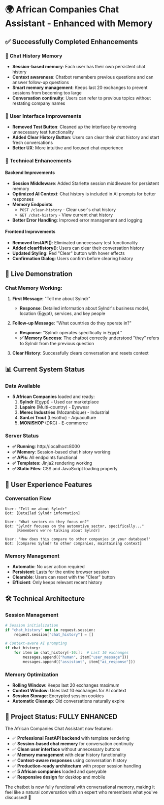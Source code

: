 # 🌍 African Companies Chat Assistant - Enhanced with Memory

## ✅ **Successfully Completed Enhancements**

### 🧠 **Chat History Memory**
- **Session-based memory**: Each user has their own persistent chat history
- **Context awareness**: Chatbot remembers previous questions and can answer follow-up questions
- **Smart memory management**: Keeps last 20 exchanges to prevent sessions from becoming too large
- **Conversation continuity**: Users can refer to previous topics without restating company names

### 🎯 **User Interface Improvements**
- **Removed Test Button**: Cleaned up the interface by removing unnecessary test functionality
- **Added Clear History Button**: Users can clear their chat history and start fresh conversations
- **Better UX**: More intuitive and focused chat experience

### 🔧 **Technical Enhancements**

#### **Backend Improvements**
- **Session Middleware**: Added Starlette session middleware for persistent memory
- **Optimized AI Context**: Chat history is included in AI prompts for better responses
- **Memory Endpoints**: 
  - `POST /clear-history` - Clear user's chat history
  - `GET /chat-history` - View current chat history
- **Better Error Handling**: Improved error management and logging

#### **Frontend Improvements**
- **Removed testAPI()**: Eliminated unnecessary test functionality
- **Added clearHistory()**: Users can clear their conversation history
- **Updated Styling**: Red "Clear" button with hover effects
- **Confirmation Dialog**: Users confirm before clearing history

## 🚀 **Live Demonstration**

### **Chat Memory Working:**
1. **First Message**: "Tell me about Sylndr"
   - **Response**: Detailed information about Sylndr's business model, location (Egypt), services, and key people

2. **Follow-up Message**: "What countries do they operate in?"
   - **Response**: "Sylndr operates specifically in Egypt."
   - **✅ Memory Success**: The chatbot correctly understood "they" refers to Sylndr from the previous question

3. **Clear History**: Successfully clears conversation and resets context

## 📊 **Current System Status**

### **Data Available**
- **5 African Companies** loaded and ready:
  1. **Sylndr** (Egypt) - Used car marketplace
  2. **Lapaire** (Multi-country) - Eyewear
  3. **Merec Industries** (Mozambique) - Industrial
  4. **SanLei Trout** (Lesotho) - Aquaculture
  5. **MONISHOP** (DRC) - E-commerce

### **Server Status**
- **✅ Running**: http://localhost:8000
- **✅ Memory**: Session-based chat history working
- **✅ APIs**: All endpoints functional
- **✅ Templates**: Jinja2 rendering working
- **✅ Static Files**: CSS and JavaScript loading properly

## 💬 **User Experience Features**

### **Conversation Flow**
```
User: "Tell me about Sylndr"
Bot: [Detailed Sylndr information]

User: "What sectors do they focus on?"
Bot: "Sylndr focuses on the automotive sector, specifically..." 
     [Remembers we're talking about Sylndr]

User: "How does this compare to other companies in your database?"
Bot: [Compares Sylndr to other companies, maintaining context]
```

### **Memory Management**
- **Automatic**: No user action required
- **Persistent**: Lasts for the entire browser session
- **Clearable**: Users can reset with the "Clear" button
- **Efficient**: Only keeps relevant recent history

## 🛠 **Technical Architecture**

### **Session Management**
```python
# Session initialization
if "chat_history" not in request.session:
    request.session["chat_history"] = []

# Context-aware AI prompting
if chat_history:
    for item in chat_history[-10:]:  # Last 10 exchanges
        messages.append(("human", item["user_message"]))
        messages.append(("assistant", item["ai_response"]))
```

### **Memory Optimization**
- **Rolling Window**: Keeps last 20 exchanges maximum
- **Context Window**: Uses last 10 exchanges for AI context
- **Session Storage**: Encrypted session cookies
- **Automatic Cleanup**: Old conversations naturally expire

## 🎉 **Project Status: FULLY ENHANCED**

The African Companies Chat Assistant now features:
- ✅ **Professional FastAPI backend** with template rendering
- ✅ **Session-based chat memory** for conversation continuity
- ✅ **Clean user interface** without unnecessary buttons
- ✅ **Memory management** with clear history functionality
- ✅ **Context-aware responses** using conversation history
- ✅ **Production-ready architecture** with proper session handling
- ✅ **5 African companies** loaded and queryable
- ✅ **Responsive design** for desktop and mobile

The chatbot is now fully functional with conversational memory, making it feel like a natural conversation with an expert who remembers what you've discussed! 🚀
